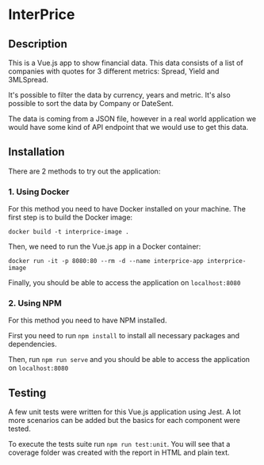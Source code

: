 # InterPrice

## Description

This is a Vue.js app to show financial data. This data consists of a list of companies with quotes for 3 different metrics: Spread, Yield and 3MLSpread. 

It's possible to filter the data by currency, years and metric.
It's also possible to sort the data by Company or DateSent.

The data is coming from a JSON file, however in a real world application we would have some kind of API endpoint that we would use to get this data. 

## Installation

There are 2 methods to try out the application:

### 1. **Using Docker**

For this method you need to have Docker installed on your machine. The first step is to build the Docker image:

`docker build -t interprice-image .`

Then, we need to run the Vue.js app in a Docker container:

`docker run -it -p 8080:80 --rm -d --name interprice-app interprice-image`

Finally, you should be able to access the application on `localhost:8080`


### 2. **Using NPM**

For this method you need to have NPM installed.

First you need to run ``npm install`` to install all necessary packages and dependencies.

Then, run ``npm run serve`` and you should be able to access the application on `localhost:8080`

## Testing

A few unit tests were written for this Vue.js application using Jest. A lot more scenarios can be added but the basics for each component were tested.

To execute the tests suite run `npm run test:unit`. You will see that a coverage folder was created with the report in HTML and plain text.